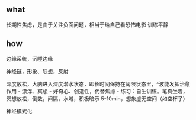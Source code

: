 
## what

长期性焦虑，是由于关注负面问题，相当于给自己看恐怖电影
训练平静

## how

边缘系统，沉睡边缘

神经链，形象、联想，反射

深度放松，大脑进入深度潜水状态，即长时间保持在阈限状态里，^波能发挥治愈作用
	- 漂浮、冥想
	- 好奇心、创造性，代替焦虑
	- 练习：自生训练。笔真坐着，冥想放松，倒数，间隔，水域，积极暗示 5-10min，想象虚无空间（如空杯子）
	
神经模式化

